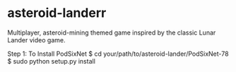 asteroid-landerr
===============

Multiplayer, asteroid-mining themed game inspired by the classic Lunar Lander video game.

Step 1: 
To Install PodSixNet
$ cd your/path/to/asteroid-lander/PodSixNet-78
$ sudo python setup.py install
